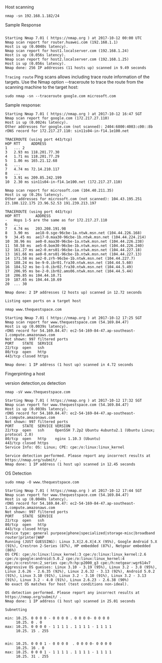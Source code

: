 Host scanning

``` nmap -sn 192.168.1.182/24 ```

Sample Response
```

Starting Nmap 7.01 ( https://nmap.org ) at 2017-10-12 00:00 UTC
Nmap scan report for router.huawei.com (192.168.1.1)
Host is up (0.0040s latency).
Nmap scan report for host1.localserver.com (192.168.1.24)
Host is up (0.056s latency).
Nmap scan report for host2.localserver.com (192.168.1.25)
Host is up (0.056s latency).
Nmap done: 256 IP addresses (11 hosts up) scanned in 9.49 seconds
```


`Tracing route`
Ping scans allows including trace route information of the targets. Use the Nmap option  --traceroute to trace the route from the scanning machine to the target host:
```
sudo nmap -sn --traceroute google.com microsoft.com
```

Sample response:
```
Starting Nmap 7.01 ( https://nmap.org ) at 2017-10-12 16:47 SGT
Nmap scan report for google.com (172.217.27.110)
Host is up (0.0024s latency).
Other addresses for google.com (not scanned): 2404:6800:4003:c00::8b
rDNS record for 172.217.27.110: sin11s04-in-f14.1e100.net

TRACEROUTE (using port 443/tcp)
HOP RTT     ADDRESS
1   ... 2
3   2.93 ms 118.201.77.30
4   1.71 ms 118.201.77.29
5   1.86 ms 165.21.12.68
6   ...
7   4.74 ms 72.14.210.117
8   ...
9   3.91 ms 209.85.242.199
10  2.30 ms sin11s04-in-f14.1e100.net (172.217.27.110)

Nmap scan report for microsoft.com (104.40.211.35)
Host is up (0.26s latency).
Other addresses for microsoft.com (not scanned): 104.43.195.251 23.100.122.175 23.96.52.53 191.239.213.197

TRACEROUTE (using port 443/tcp)
HOP RTT       ADDRESS
-   Hops 1-5 are the same as for 172.217.27.110
6   ...
7   4.74 ms   203.208.191.98
8   3.90 ms   ae18-0.sge-96cbe-1a.ntwk.msn.net (104.44.226.168)
9   34.45 ms  ae17-0.maa30-96cbe-1b.ntwk.msn.net (104.44.224.214)
10  38.96 ms  ae0-0.maa30-96cbe-1a.ntwk.msn.net (104.44.226.238)
11  58.58 ms  ae5-0.bom30-96cbe-1b.ntwk.msn.net (104.44.226.240)
12  161.27 ms ae2-0.mrs01-96cbe-1a.ntwk.msn.net (104.44.227.18)
13  161.66 ms ae0-0.mrs01-96cbe-1b.ntwk.msn.net (104.44.227.13)
14  171.58 ms ae2-0.zrh-96cbe-1b.ntwk.msn.net (104.44.227.7)
15  188.24 ms be-9-0.ibr01.fra30.ntwk.msn.net (104.44.5.60)
16  184.52 ms be-1-0.ibr02.fra30.ntwk.msn.net (104.44.5.49)
17  206.95 ms be-2-0.ibr02.ams06.ntwk.msn.net (104.44.5.44)
18  206.85 ms 104.44.10.71
19  187.65 ms 104.44.10.69
20  ... 30

Nmap done: 2 IP addresses (2 hosts up) scanned in 12.72 seconds
```


`Listing open ports on a target host`

```nmap www.thequestspace.com```

```
Starting Nmap 7.01 ( https://nmap.org ) at 2017-10-12 17:25 SGT
Nmap scan report for www.thequestspace.com (54.169.84.47)
Host is up (0.0039s latency).
rDNS record for 54.169.84.47: ec2-54-169-84-47.ap-southeast-1.compute.amazonaws.com
Not shown: 997 filtered ports
PORT    STATE  SERVICE
22/tcp  open   ssh
80/tcp  open   http
443/tcp closed https

Nmap done: 1 IP address (1 host up) scanned in 4.72 seconds

```

Fingerpinting a host

version detection,os detection

```
nmap -sV www.thequestspace.com
```

```
Starting Nmap 7.01 ( https://nmap.org ) at 2017-10-12 17:32 SGT
Nmap scan report for www.thequestspace.com (54.169.84.47)
Host is up (0.0038s latency).
rDNS record for 54.169.84.47: ec2-54-169-84-47.ap-southeast-1.compute.amazonaws.com
Not shown: 997 filtered ports
PORT    STATE  SERVICE VERSION
22/tcp  open   ssh     OpenSSH 7.2p2 Ubuntu 4ubuntu2.1 (Ubuntu Linux; protocol 2.0)
80/tcp  open   http    nginx 1.10.3 (Ubuntu)
443/tcp closed https
Service Info: OS: Linux; CPE: cpe:/o:linux:linux_kernel

Service detection performed. Please report any incorrect results at https://nmap.org/submit/ .
Nmap done: 1 IP address (1 host up) scanned in 12.45 seconds
```

OS Detection
```
sudo nmap -O www.thequestspace.com       
```

```
Starting Nmap 7.01 ( https://nmap.org ) at 2017-10-12 17:44 SGT
Nmap scan report for www.thequestspace.com (54.169.84.47)
Host is up (0.0040s latency).
rDNS record for 54.169.84.47: ec2-54-169-84-47.ap-southeast-1.compute.amazonaws.com
Not shown: 997 filtered ports
PORT    STATE  SERVICE
22/tcp  open   ssh
80/tcp  open   http
443/tcp closed https
Device type: general purpose|phone|specialized|storage-misc|broadband router|printer|WAP
Running (JUST GUESSING): Linux 3.X|2.6.X|4.X (95%), Google Android 5.X (91%), Crestron 2-Series (87%), HP embedded (87%), Netgear embedded (86%)
OS CPE: cpe:/o:linux:linux_kernel:3 cpe:/o:linux:linux_kernel:2.6 cpe:/o:google:android:5.0.2 cpe:/o:linux:linux_kernel:4 cpe:/o:crestron:2_series cpe:/h:hp:p2000_g3 cpe:/h:netgear:wgr614v7
Aggressive OS guesses: Linux 3.10 - 3.19 (95%), Linux 3.2 - 3.8 (95%), Linux 2.6.26 - 2.6.35 (92%), Linux 2.6.32 - 3.13 (92%), Android 5.0.2 (91%), Linux 3.10 (91%), Linux 3.2 - 3.10 (91%), Linux 3.2 - 3.13 (91%), Linux 3.2 - 4.0 (91%), Linux 2.6.23 - 2.6.38 (90%)
No exact OS matches for host (test conditions non-ideal).

OS detection performed. Please report any incorrect results at https://nmap.org/submit/ .
Nmap done: 1 IP address (1 host up) scanned in 25.01 seconds
```


```Subnetting```
```
min: 10.25. 0 0 0 0 - 0 0 0 0 . 0 0 0 0- 0 0 0 0
     10.25. 0 . 0
max: 10.25. 0 0 0 0 - 1 1 1 1 . 1 1 1 1 - 1 1 1 1 
     10.25. 15 . 255


min: 10.25. 0 0 0 1 - 0 0 0 0  . 0 0 0 0- 0 0 0 0
	 10.25. 16 . 0
max: 10.25. 0 0 0 1 - 1 1 1 1 . 1 1 1 1 - 1 1 1 1 
     10.25. 31 . 255
```

